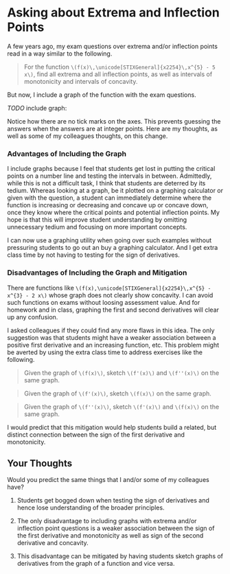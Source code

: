 # Asking about Extrema and Inflection Points

A few years ago, my exam questions over extrema and/or inflection points read
in a way similar to the following.

> For the function `\(f(x)\,\unicode[STIXGeneral]{x2254}\,x^{5} - 5 x\)`, find
> all extrema and all inflection points, as well as intervals of monotonicity
> and intervals of concavity.

But now, I include a graph of the function with the exam questions.

_TODO_ include graph: []()

Notice how there are no tick marks on the axes. This prevents guessing the
answers when the answers are at integer points. Here are my thoughts, as well
as some of my colleagues thoughts, on this change.

### Advantages of Including the Graph

I include graphs because I feel that students get lost in putting the critical
points on a number line and testing the intervals in between. Admittedly, while
this is not a difficult task, I think that students are deterred by its tedium.
Whereas looking at a graph, be it plotted on a graphing calculator or given
with the question, a student can immediately determine where the function is
increasing or decreasing and concave up or concave down, once they know where
the critical points and potential inflection points. My hope is that this will
improve student understanding by omitting unnecessary tedium and focusing on
more important concepts.

I can now use a graphing utility when going over such examples without
pressuring students to go out an buy a graphing calculator. And I get extra
class time by not having to testing for the sign of derivatives.

### Disadvantages of Including the Graph and Mitigation

There are functions like
`\(f(x),\unicode[STIXGeneral]{x2254}\,x^{5} - x^{3} - 2 x\)` whose graph does
not clearly show concavity. I can avoid such functions on exams without loosing
assessment value. And for homework and in class, graphing the first and second
derivatives will clear up any confusion.

I asked colleagues if they could find any more flaws in this idea. The only
suggestion was that students might have a weaker association between a positive
first derivative and an increasing function, etc. This problem might be averted
by using the extra class time to address exercises like the following.

> Given the graph of `\(f(x)\)`, sketch `\(f'(x)\)` and `\(f''(x)\)` on the
> same graph.
>
> []()

> Given the graph of `\(f'(x)\)`, sketch `\(f(x)\)` on the same graph.

> Given the graph of `\(f''(x)\)`, sketch `\(f'(x)\)` and `\(f(x)\)` on the
> same graph.

I would predict that this mitigation would help students build a related, but
distinct connection between the sign of the first derivative and monotonicity.

## Your Thoughts

Would you predict the same things that I and/or some of my colleagues have?

1. Students get bogged down when testing the sign of derivatives and hence lose
   understanding of the broader principles.

2. The only disadvantage to including graphs with extrema and/or inflection
   point questions is a weaker association between the sign of the first
   derivative and monotonicity as well as sign of the second derivative and
   concavity.

3. This disadvantage can be mitigated by having students sketch graphs of
   derivatives from the graph of a function and vice versa.
<!--
spell-checker:ignore STIXGeneral
-->
